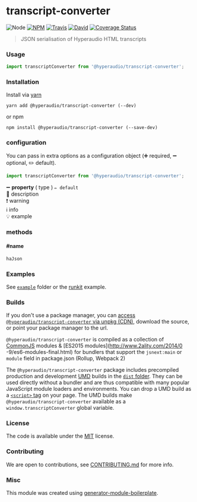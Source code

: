 # transcript-converter

![Node](https://img.shields.io/node/v/ha-json.svg?style=flat-square)
[![NPM](https://img.shields.io/npm/v/ha-json.svg?style=flat-square)](https://www.npmjs.com/package/ha-json)
[![Travis](https://img.shields.io/travis/hyperaudio/ha-json/master.svg?style=flat-square)](https://travis-ci.org/hyperaudio/ha-json)
[![David](https://img.shields.io/david/hyperaudio/ha-json.svg?style=flat-square)](https://david-dm.org/hyperaudio/ha-json)
[![Coverage Status](https://img.shields.io/coveralls/hyperaudio/ha-json.svg?style=flat-square)](https://coveralls.io/github/hyperaudio/ha-json)

> JSON serialisation of Hyperaudio HTML transcripts

### Usage

```js
import transcriptConverter from '@hyperaudio/transcript-converter';

```

### Installation

Install via [yarn](https://github.com/yarnpkg/yarn)

	yarn add @hyperaudio/transcript-converter (--dev)

or npm

	npm install @hyperaudio/transcript-converter (--save-dev)


### configuration

You can pass in extra options as a configuration object (➕ required, ➖ optional, ✏️ default).

```js
import transcriptConverter from '@hyperaudio/transcript-converter';

```

➖ **property** ( type ) ` ✏️ default `
<br/> 📝 description
<br/> ❗️ warning
<br/> ℹ️ info
<br/> 💡 example

### methods

#### #name

```js
haJson

```

### Examples

See [`example`](example/script.js) folder or the [runkit](https://runkit.com/hyperaudio/transcript-converter) example.

### Builds

If you don't use a package manager, you can [access `@hyperaudio/transcript-converter` via unpkg (CDN)](https://unpkg.com/@hyperaudio/transcript-converter/), download the source, or point your package manager to the url.

`@hyperaudio/transcript-converter` is compiled as a collection of [CommonJS](http://webpack.github.io/docs/commonjs.html) modules & [ES2015 modules](http://www.2ality.com/2014/0
  -9/es6-modules-final.html) for bundlers that support the `jsnext:main` or `module` field in package.json (Rollup, Webpack 2)

The `@hyperaudio/transcript-converter` package includes precompiled production and development [UMD](https://github.com/umdjs/umd) builds in the [`dist` folder](https://unpkg.com/ha-json/dist/). They can be used directly without a bundler and are thus compatible with many popular JavaScript module loaders and environments. You can drop a UMD build as a [`<script>` tag](https://unpkg.com/@hyperaudio/transcript-converter) on your page. The UMD builds make `@hyperaudio/transcript-converter` available as a `window.transcriptConverter` global variable.

### License

The code is available under the [MIT](LICENSE) license.

### Contributing

We are open to contributions, see [CONTRIBUTING.md](CONTRIBUTING.md) for more info.

### Misc

This module was created using [generator-module-boilerplate](https://github.com/duivvv/generator-module-boilerplate).
